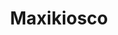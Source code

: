 ---
title: "Maxikiosco"
url: /ciudad-autonoma-de-buenos-aires/maxikiosco-general-cesar-diaz/
shop: Allgemein
---